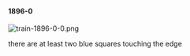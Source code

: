 #### 1896-0
![train-1896-0-0.png](https://github.com/lil-lab/nlvr/raw/master/nlvr/train/images/76/train-1896-0-0.png "train-1896-0-0.png")

there are at least two blue squares touching the edge